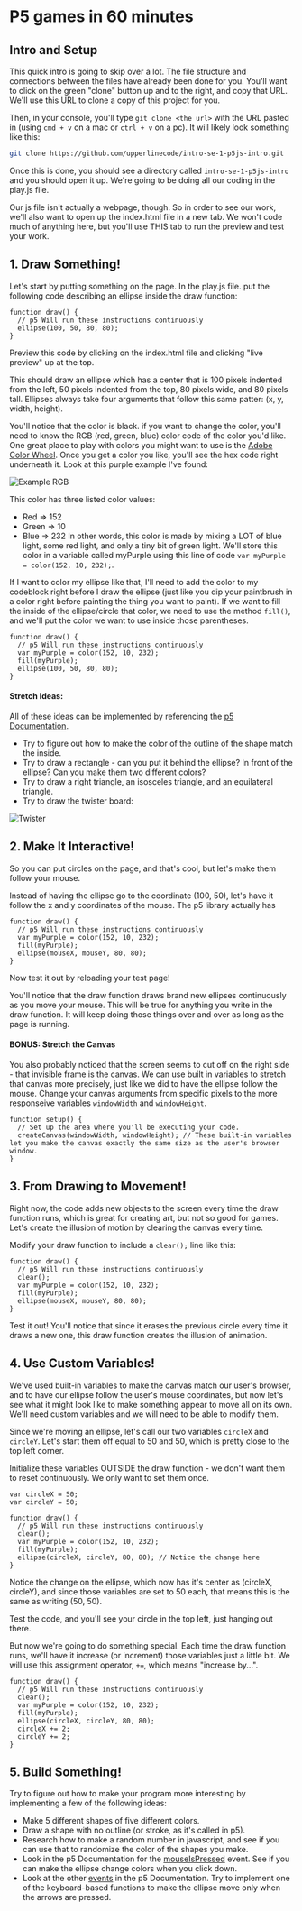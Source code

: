 # P5 games in 60 minutes

## Intro and Setup

This quick intro is going to skip over a lot. The file structure and connections between the files have already been done for you. You'll want to click on the green "clone" button up and to the right, and copy that URL. We'll use this URL to clone a copy of this project for you.

Then, in your console, you'll type `git clone <the url>` with the URL pasted in (using `cmd + v` on a mac or `ctrl + v` on a pc). It will likely look something like this:

```bash
git clone https://github.com/upperlinecode/intro-se-1-p5js-intro.git
```

Once this is done, you should see a directory called `intro-se-1-p5js-intro` and you should open it up. We're going to be doing all our coding in the play.js file.

Our js file isn't actually a webpage, though. So in order to see our work, we'll also want to open up the index.html file in a new tab. We won't code much of anything here, but you'll use THIS tab to run the preview and test your work.

## 1. Draw Something!

Let's start by putting something on the page. In the play.js file. put the following code describing an ellipse inside the draw function:

```
function draw() {
  // p5 Will run these instructions continuously
  ellipse(100, 50, 80, 80);
}
```

Preview this code by clicking on the index.html file and clicking "live preview" up at the top.

This should draw an ellipse which has a center that is 100 pixels indented from the left, 50 pixels indented from the top, 80 pixels wide, and 80 pixels tall. Ellipses always take four arguments that follow this same patter: (x, y, width, height).

You'll notice that the color is black. if you want to change the color, you'll need to know the RGB (red, green, blue) color code of the color you'd like. One great place to play with colors you might want to use is the <a href="https://color.adobe.com/create/color-wheel/">Adobe Color Wheel</a>. Once you get a color you like, you'll see the hex code right underneath it. Look at this purple example I've found:

![Example RGB](purp.png)

This color has three listed color values:
* Red => 152
* Green => 10
* Blue => 232
In other words, this color is made by mixing a LOT of blue light, some red light, and only a tiny bit of green light. We'll store this color in a variable called myPurple using this line of code `var myPurple = color(152, 10, 232);`.

If I want to color my ellipse like that, I'll need to add the color to my codeblock right before I draw the ellipse (just like you dip your paintbrush in a color right before painting the thing you want to paint). If we want to fill the inside of the ellipse/circle that color, we need to use the method `fill()`, and we'll put the color we want to use inside those parentheses.

```
function draw() {
  // p5 Will run these instructions continuously
  var myPurple = color(152, 10, 232);
  fill(myPurple);
  ellipse(100, 50, 80, 80);
}
```

#### Stretch Ideas:

All of these ideas can be implemented by referencing the <a href="https://p5js.org/reference/">p5 Documentation</a>.

* Try to figure out how to make the color of the outline of the shape match the inside.
* Try to draw a rectangle - can you put it behind the ellipse? In front of the ellipse? Can you make them two different colors?
* Try to draw a right triangle, an isosceles triangle, and an equilateral triangle.
* Try to draw the twister board:

![Twister](https://media.giphy.com/media/10htoZz7rhLZ6w/giphy.gif)

## 2. Make It Interactive!

So you can put circles on the page, and that's cool, but let's make them follow your mouse.

Instead of having the ellipse go to the coordinate (100, 50), let's have it follow the x and y coordinates of the mouse. The p5 library actually has

```
function draw() {
  // p5 Will run these instructions continuously
  var myPurple = color(152, 10, 232);
  fill(myPurple);
  ellipse(mouseX, mouseY, 80, 80);
}
```

Now test it out by reloading your test page!

You'll notice that the draw function draws brand new ellipses continuously as you move your mouse. This will be true for anything you write in the draw function. It will keep doing those things over and over as long as the page is running.

#### BONUS: Stretch the Canvas

You also probably noticed that the screen seems to cut off on the right side - that invisible frame is the canvas. We can use built in variables to stretch that canvas more precisely, just like we did to have the ellipse follow the mouse. Change your canvas arguments from specific pixels to the more responseive variables `windowWidth` and `windowHeight`.

```
function setup() {
  // Set up the area where you'll be executing your code.
  createCanvas(windowWidth, windowHeight); // These built-in variables let you make the canvas exactly the same size as the user's browser window.
}
```

## 3. From Drawing to Movement!

Right now, the code adds new objects to the screen every time the draw function runs, which is great for creating art, but not so good for games. Let's create the illusion of motion by clearing the canvas every time.

Modify your draw function to include a `clear();` line like this:

```
function draw() {
  // p5 Will run these instructions continuously
  clear();
  var myPurple = color(152, 10, 232);
  fill(myPurple);
  ellipse(mouseX, mouseY, 80, 80);
}
```

Test it out! You'll notice that since it erases the previous circle every time it draws a new one, this draw function creates the illusion of animation.

## 4. Use Custom Variables!

We've used built-in variables to make the canvas match our user's browser, and to have our ellipse follow the user's mouse coordinates, but now let's see what it might look like to make something appear to move all on its own. We'll need custom variables and we will need to be able to modify them.

Since we're moving an ellipse, let's call our two variables `circleX` and `circleY`. Let's start them off equal to 50 and 50, which is pretty close to the top left corner.

Initialize these variables OUTSIDE the draw function - we don't want them to reset continuously. We only want to set them once.

```
var circleX = 50;
var circleY = 50;

function draw() {
  // p5 Will run these instructions continuously
  clear();
  var myPurple = color(152, 10, 232);
  fill(myPurple);
  ellipse(circleX, circleY, 80, 80); // Notice the change here
}
```

Notice the change on the ellipse, which now has it's center as (circleX, circleY), and since those variables are set to 50 each, that means this is the same as writing (50, 50).

Test the code, and you'll see your circle in the top left, just hanging out there.

But now we're going to do something special. Each time the draw function runs, we'll have it increase (or increment) those variables just a little bit. We will use this assignment operator, `+=`, which means "increase by...".

```
function draw() {
  // p5 Will run these instructions continuously
  clear();
  var myPurple = color(152, 10, 232);
  fill(myPurple);
  ellipse(circleX, circleY, 80, 80);
  circleX += 2;
  circleY += 2;
}
```

## 5. Build Something!

Try to figure out how to make your program more interesting by implementing a few of the following ideas:

* Make 5 different shapes of five different colors.
* Draw a shape with no outline (or stroke, as it's called in p5).
* Research how to make a random number in javascript, and see if you can use that to randomize the color of the shapes you make.
* Look in the p5 Documentation for the <a href="https://p5js.org/reference/#/p5/mouseIsPressed">mouseIsPressed<a> event. See if you can make the ellipse change colors when you click down.
* Look at the other <a href="https://p5js.org/reference/#group-Events">events</a> in the p5 Documentation. Try to implement one of the keyboard-based functions to make the ellipse move only when the arrows are pressed.
